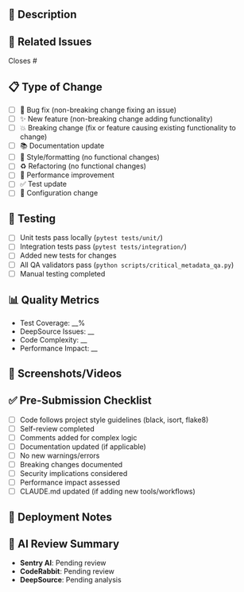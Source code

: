 ## 🎯 Description
<!-- Provide a brief description of the changes and why they're needed -->

## 🔗 Related Issues
<!-- Link related issues using # -->
Closes #

## 📋 Type of Change
<!-- Check all that apply -->
- [ ] 🐛 Bug fix (non-breaking change fixing an issue)
- [ ] ✨ New feature (non-breaking change adding functionality)
- [ ] 💥 Breaking change (fix or feature causing existing functionality to change)
- [ ] 📚 Documentation update
- [ ] 🎨 Style/formatting (no functional changes)
- [ ] ♻️ Refactoring (no functional changes)
- [ ] 🚀 Performance improvement
- [ ] ✅ Test update
- [ ] 🔧 Configuration change

## 🧪 Testing
<!-- Describe testing performed -->
- [ ] Unit tests pass locally (`pytest tests/unit/`)
- [ ] Integration tests pass (`pytest tests/integration/`)
- [ ] Added new tests for changes
- [ ] All QA validators pass (`python scripts/critical_metadata_qa.py`)
- [ ] Manual testing completed

## 📊 Quality Metrics
<!-- Fill in actual values -->
- Test Coverage: __%
- DeepSource Issues: __
- Code Complexity: __
- Performance Impact: __

## 📱 Screenshots/Videos
<!-- If applicable, add screenshots or videos demonstrating the changes -->

## ✅ Pre-Submission Checklist
<!-- Ensure all items are checked before submitting -->
- [ ] Code follows project style guidelines (black, isort, flake8)
- [ ] Self-review completed
- [ ] Comments added for complex logic
- [ ] Documentation updated (if applicable)
- [ ] No new warnings/errors
- [ ] Breaking changes documented
- [ ] Security implications considered
- [ ] Performance impact assessed
- [ ] CLAUDE.md updated (if adding new tools/workflows)

## 🚨 Deployment Notes
<!-- Any special instructions for deployment or migration -->

## 🤖 AI Review Summary
<!-- This section will be auto-populated by our AI tools -->
- **Sentry AI**: Pending review
- **CodeRabbit**: Pending review
- **DeepSource**: Pending analysis